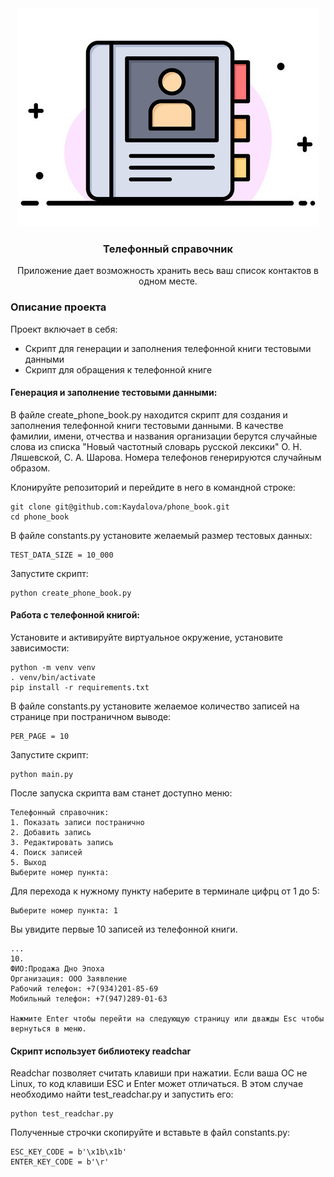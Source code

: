 <div align="center">
 <img src="phonebook.jpg" alt="Logo">
<h3 >Телефонный справочник</h3>
Приложение дает возможность хранить весь ваш список контактов в одном месте.
</div>

### Описание проекта
Проект включает в себя:
- Скрипт для генерации и заполнения телефонной книги тестовыми данными
- Скрипт для обращения к телефонной книге

#### Генерация и заполнение тестовыми данными:
В файле create_phone_book.py находится скрипт для создания и заполнения телефонной книги тестовыми данными.
В качестве фамилии, имени, отчества и названия организации берутся случайные слова из списка "Новый частотный словарь русской лексики" О. Н. Ляшевской, С. А. Шарова.
Номера телефонов генерируются случайным образом.

Клонируйте репозиторий и перейдите в него в командной строке:

```
git clone git@github.com:Kaydalova/phone_book.git
cd phone_book
```

В файле constants.py установите желаемый размер тестовых данных:
```
TEST_DATA_SIZE = 10_000
```

Запустите скрипт:
```
python create_phone_book.py
```

#### Работа с телефонной книгой:


Установите и активируйте виртуальное окружение, установите зависимости:
```
python -m venv venv
. venv/bin/activate
pip install -r requirements.txt
```
В файле constants.py установите желаемое количество записей на странице при постраничном выводе:
```
PER_PAGE = 10
```

Запустите скрипт:
```
python main.py
```

После запуска скрипта вам станет доступно меню:
```
Телефонный справочник:
1. Показать записи постранично
2. Добавить запись
3. Редактировать запись
4. Поиск записей
5. Выход
Выберите номер пункта: 
```

Для перехода к нужному пункту наберите в терминале цифрц от 1 до 5:
```
Выберите номер пункта: 1
```

Вы увидите первые 10 записей из телефонной книги.
```
...
10.
ФИО:Продажа Дно Эпоха
Организация: ООО Заявление
Рабочий телефон: +7(934)201-85-69
Мобильный телефон: +7(947)289-01-63

Нажмите Enter чтобы перейти на следующую страницу или дважды Esc чтобы вернуться в меню.
```

#### Скрипт использует библиотеку readchar
Readchar позволяет считать клавиши при нажатии. Если ваша ОС не Linux, то код клавиши ESC и Enter может отличаться.
В этом случае необходимо найти test_readchar.py и запустить его:
```
python test_readchar.py
```

Полученные строчки скопируйте и вставьте в файл constants.py:
```
ESC_KEY_CODE = b'\x1b\x1b'
ENTER_KEY_CODE = b'\r'
```




